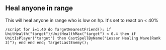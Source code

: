 ## Heal anyone in range
This will heal anyone in range who is low on hp. It's set to react on < 40%
```
/script for i=1,40 do TargetNearestFriend(); if UnitHealth("target")/UnitHealthMax("target") < 0.4 then if UnitIsPlayer("target") then CastSpellByName("Lesser Healing Wave(Rank 3)"); end end end; TargetLastEnemy();
```